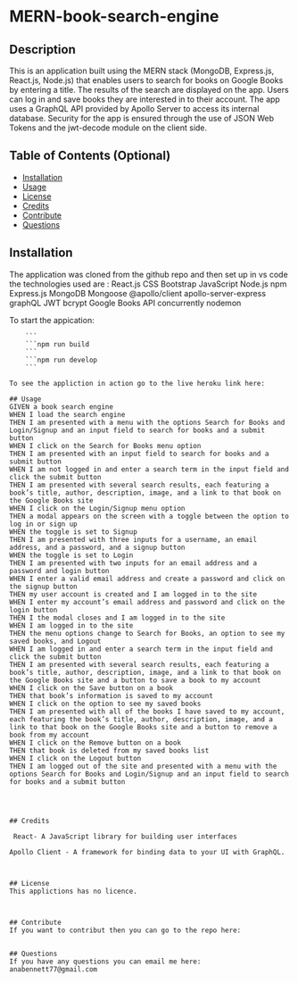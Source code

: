 # MERN-book-search-engine



## Description

This is an application built using the MERN stack (MongoDB, Express.js, React.js, Node.js) that enables users to search for books on Google Books by entering a title. The results of the search are displayed on the app. Users can log in and save books they are interested in to their account. The app uses a GraphQL API provided by Apollo Server to access its internal database. Security for the app is ensured through the use of JSON Web Tokens and the jwt-decode module on the client side.





## Table of Contents (Optional)



- [Installation](#installation)
- [Usage](#usage)
- [License](#license)
- [Credits](#credits)
- [Contribute](#contribute)
- [Questions](#questions)

## Installation

The application was cloned from the github repo and then set up in vs code the technologies used are :
React.js
CSS
Bootstrap
JavaScript
Node.js
npm
Express.js
MongoDB
Mongoose
@apollo/client
apollo-server-express
graphQL
JWT
bcrypt
Google Books API
concurrently
nodemon

To start the appication:
```npm i 
    ```
    ```npm run build  
    ```
    ```npm run develop 
    ```

To see the appliction in action go to the live heroku link here: 

## Usage
GIVEN a book search engine
WHEN I load the search engine
THEN I am presented with a menu with the options Search for Books and Login/Signup and an input field to search for books and a submit button
WHEN I click on the Search for Books menu option
THEN I am presented with an input field to search for books and a submit button
WHEN I am not logged in and enter a search term in the input field and click the submit button
THEN I am presented with several search results, each featuring a book’s title, author, description, image, and a link to that book on the Google Books site
WHEN I click on the Login/Signup menu option
THEN a modal appears on the screen with a toggle between the option to log in or sign up
WHEN the toggle is set to Signup
THEN I am presented with three inputs for a username, an email address, and a password, and a signup button
WHEN the toggle is set to Login
THEN I am presented with two inputs for an email address and a password and login button
WHEN I enter a valid email address and create a password and click on the signup button
THEN my user account is created and I am logged in to the site
WHEN I enter my account’s email address and password and click on the login button
THEN I the modal closes and I am logged in to the site
WHEN I am logged in to the site
THEN the menu options change to Search for Books, an option to see my saved books, and Logout
WHEN I am logged in and enter a search term in the input field and click the submit button
THEN I am presented with several search results, each featuring a book’s title, author, description, image, and a link to that book on the Google Books site and a button to save a book to my account
WHEN I click on the Save button on a book
THEN that book’s information is saved to my account
WHEN I click on the option to see my saved books
THEN I am presented with all of the books I have saved to my account, each featuring the book’s title, author, description, image, and a link to that book on the Google Books site and a button to remove a book from my account
WHEN I click on the Remove button on a book
THEN that book is deleted from my saved books list
WHEN I click on the Logout button
THEN I am logged out of the site and presented with a menu with the options Search for Books and Login/Signup and an input field to search for books and a submit button  


   

## Credits

 React- A JavaScript library for building user interfaces

Apollo Client - A framework for binding data to your UI with GraphQL.



## License
This applictions has no licence.



## Contribute
If you want to contribut then you can go to the repo here:


## Questions
If you have any questions you can email me here: anabennett77@gmail.com 


